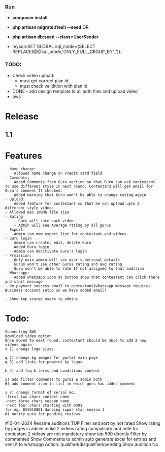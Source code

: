 ### Run

- **composer install**
- **php artisan migrate:fresh --seed**
OR
- **php artisan db:seed --class=UserSeeder**

- mysql>SET GLOBAL sql_mode=(SELECT REPLACE(@@sql_mode,'ONLY_FULL_GROUP_BY',''));


### TODO:
- Check video upload:
    - must get correct plan id
    - must check validition with plan id
- DONE - add design template to all auth files and upload video
- aws
 
# Release
## 1.1
# Features
    - Name change:
        Allowed name change on credit card field
    - Comments:
        Added Comments from Guru section so that Guru can ask contestant to use different style in next round, Contestand will get email for Guru's comment If checked.
        Added warning that Guru won't be able to change rating again
    - Upload:
        Added feature for contestant so that he can upload upto 2 different style videos
    - Allowed max 100Mb file size
    - Rating
        - Guru will rate each video
        - Admin will see Average rating by all gurus
    - Export:
        Admin can now export list for contestant and videos
    - Guru login
        Admin can create, edit, delete Guru
        Added Guru login
        Admin can deactivate Guru's login        
    - Prmission:
        Only main admin will see user's personal details
        Gurus won't see other Gurus rating and avg rating
        Guru won't be able to rate If not assigned to that audition 
    - Whatsapp:
        Added whatsapp icon at bottom show that contestant can click there and start message
    - On payment success email to contestant(whatsapp message requires Business account setup so we have added email)

    - Show top scored users to admins


 # Todo:
    Connecting AWS
    Download video option
    Once moved to next round, contestant should be able to add 2 new videos again
    x 1) change logo sizes
    
    q 2) change bg images for portal main page
    q 3) add links for powered by logos
    
    h 4) add faq & terms and conditions content
    
    5) add filter comments to gurus & admin both
    6) add comment icon in list in which guru has added comment
    
    x 7) change format of serial no.
    -first two chars contest name
    -next three chars season name
    -next four chars starting with 0001
    for eg. DSS010001 dancing super star season 1
    8) notify guru for pending reviews

    
#10-04-2024
Rename auditions TUP
Filter and sort by not rated
Show rating by judges in admin
make 2 videos rating compulsory
add note for contestant 2 videos are not mandatory
show top 500 directly 
Filter by commented
Show Comments to admin
auto generate excel for entries and sent it to whatsapp
Action: qualified/disqualified/pending
Show audition No

